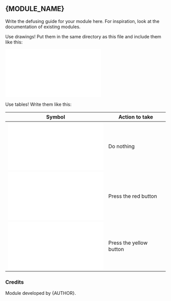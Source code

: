 ## {MODULE_NAME}

Write the defusing guide for your module here. For inspiration, look at the documentation of
existing modules.

Use drawings! Put them in the same directory as this file and include them like this:

![](filename.pdf)

Use tables! Write them like this:

| Symbol           | Action to take |
|------------------|----------------|
| ![](symbol1.pdf) | Do nothing     |
| ![](symbol2.pdf) | Press the red button |
| ![](symbol3.pdf) | Press the yellow button |

### Credits
Module developed by {AUTHOR}.
